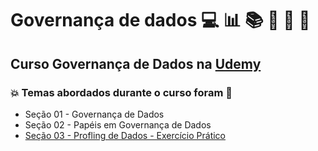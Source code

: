 # Governança de dados 💻 :bar_chart: :books: :game_die: :snake: 🤖
## Curso Governança de Dados na [Udemy](https://www.udemy.com/course/governanca-de-dados/)
### :boom: Temas abordados durante o curso foram :rocket:
- Seção 01 - Governança de Dados
- Seção 02 - Papéis em Governança de Dados
- [Seção 03 - Profling de Dados - Exercício Prático]()
